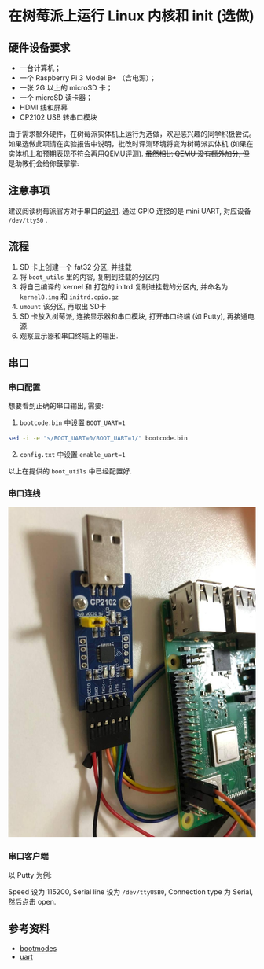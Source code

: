 # 在树莓派上运行 Linux 内核和 init (选做)

## 硬件设备要求


- 一台计算机；
- 一个 Raspberry Pi 3 Model B+ （含电源）；
- 一张 2G 以上的 microSD 卡；
- 一个 microSD 读卡器；
- HDMI 线和屏幕
- CP2102 USB 转串口模块

由于需求额外硬件，在树莓派实体机上运行为选做，欢迎感兴趣的同学积极尝试。如果选做此项请在实验报告中说明，批改时评测环境将变为树莓派实体机 (如果在实体机上和预期表现不符会再用QEMU评测). <del>虽然相比 QEMU 没有额外加分, 但是助教们会给你鼓掌掌.</del>

## 注意事项

建议阅读树莓派官方对于串口的[说明](https://www.raspberrypi.org/documentation/configuration/uart.md). 通过 GPIO 连接的是 mini UART, 对应设备 `/dev/ttyS0` .

## 流程

1. SD 卡上创建一个 fat32 分区, 并挂载
2. 将 `boot_utils` 里的内容, 复制到挂载的分区内
3. 将自己编译的 kernel 和 打包的 initrd 复制进挂载的分区内, 并命名为 `kernel8.img` 和 `initrd.cpio.gz`
4. `umount` 该分区, 再取出 SD卡
5. SD 卡放入树莓派, 连接显示器和串口模块, 打开串口终端 (如 Putty), 再接通电源.
6. 观察显示器和串口终端上的输出.

## 串口

### 串口配置

想要看到正确的串口输出, 需要:

1. `bootcode.bin` 中设置 `BOOT_UART=1` 
```bash
sed -i -e "s/BOOT_UART=0/BOOT_UART=1/" bootcode.bin
```

2. `config.txt` 中设置 `enable_uart=1` 

以上在提供的 `boot_utils` 中已经配置好.

### 串口连线

![uart](assets/../../assets/uart.jpg)

### 串口客户端

以 Putty 为例:

Speed 设为 115200, Serial line 设为 `/dev/ttyUSB0`, Connection type 为 Serial, 然后点击 open.

## 参考资料

- [bootmodes](https://www.raspberrypi.org/documentation/hardware/raspberrypi/bootmodes/README.md)
- [uart](https://www.raspberrypi.org/documentation/configuration/uart.md)